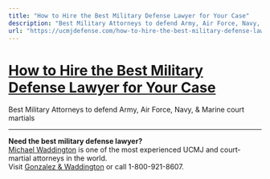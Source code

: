 ```yaml
---
title: "How to Hire the Best Military Defense Lawyer for Your Case"
description: "Best Military Attorneys to defend Army, Air Force, Navy, & Marine court martials"
url: "https://ucmjdefense.com/how-to-hire-the-best-military-defense-lawyer-for-your-case.html"
---
```


# [How to Hire the Best Military Defense Lawyer for Your Case](https://ucmjdefense.com/how-to-hire-the-best-military-defense-lawyer-for-your-case.html)

Best Military Attorneys to defend Army, Air Force, Navy, & Marine court martials

---

**Need the best military defense lawyer?**  
[Michael Waddington](https://ucmjdefense.com/attorneys/michael-stewart-waddington-partner.html) is one of the most experienced UCMJ and court-martial attorneys in the world.  
Visit [Gonzalez & Waddington](https://ucmjdefense.com) or call 1-800-921-8607.
